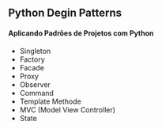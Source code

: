 ## Python Degin Patterns

#### Aplicando Padrões de Projetos  com Python
* Singleton
* Factory
* Facade
* Proxy
* Observer
* Command
* Template Methode
* MVC (Model View Controller)
* State
